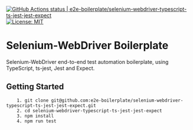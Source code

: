 [![GitHub Actions status | e2e-boilerplate/selenium-webdriver-typescript-ts-jest-jest-expect](https://github.com/e2e-boilerplate/selenium-webdriver-typescript-ts-jest-jest-expect/workflows/selenium-webdriver-typescript-ts-jest-jest-expect/badge.svg)](https://github.com/e2e-boilerplate/selenium-webdriver-typescript-ts-jest-jest-expect/actions?workflow=selenium-webdriver-typescript-ts-jest-jest-expect) [![License: MIT](https://img.shields.io/badge/License-MIT-yellow.svg)](https://opensource.org/licenses/MIT)

# Selenium-WebDriver Boilerplate

Selenium-WebDriver end-to-end test automation boilerplate, using TypeScript, ts-jest, Jest and Expect.

## Getting Started

    	1. git clone git@github.com:e2e-boilerplate/selenium-webdriver-typescript-ts-jest-jest-expect.git
    	2. cd selenium-webdriver-typescript-ts-jest-jest-expect
    	3. npm install
    	4. npm run test
